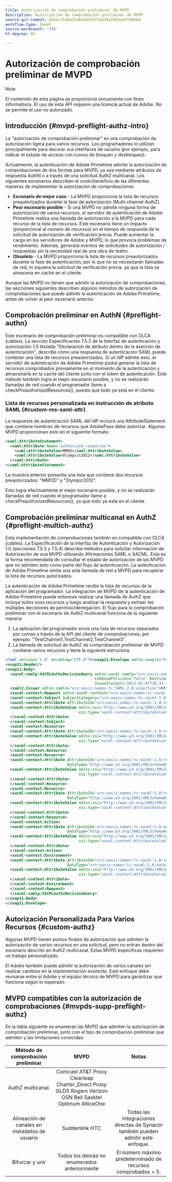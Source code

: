 ```yaml
---
title: Autorización de comprobación preliminar de MVPD
description: Autorización de comprobación preliminar de MVPD
source-git-commit: 02ebc3548a254b2a6554f1ab34afbb3ea5f09bb8
workflow-type: tm+mt
source-wordcount: '745'
ht-degree: 0%

---
```


# Autorización de comprobación preliminar de MVPD

>[!NOTE]
>
>El contenido de esta página se proporciona únicamente con fines informativos. El uso de esta API requiere una licencia actual de Adobe. No se permite el uso no autorizado.

## Introducción {#mvpd-preflight-authz-intro}

La &quot;autorización de comprobación preliminar&quot; es una comprobación de autorización ligera para varios recursos. Los programadores lo utilizan principalmente para decorar sus interfaces de usuario (por ejemplo, para indicar el estado de acceso con iconos de bloqueo y desbloqueo).

Actualmente, la autenticación de Adobe Primetime admite la autorización de comprobaciones de dos formas para MVPD, ya sea mediante atributos de respuesta AuthN o a través de una solicitud AuthZ multicanal.  Los siguientes escenarios describen el costo/beneficio de las diferentes maneras de implementar la autorización de comprobaciones:

* **Escenario de mejor caso** - La MVPD proporciona la lista de recursos preautorizados durante la fase de autorización (Multi-channel AuthZ).
* **Peor escenario posible** - Si una MVPD no admite ninguna forma de autorización de varios recursos, el servidor de autenticación de Adobe Primetime realiza una llamada de autorización a la MVPD para cada recurso de la lista de recursos. Este escenario tiene un impacto (proporcional al número de recursos) en el tiempo de respuesta de la solicitud de autorización de verificación previa. Puede aumentar la carga en los servidores de Adobe y MVPD, lo que provoca problemas de rendimiento. Además, generará eventos de solicitudes de autorización / respuestas sin la necesidad real de una obra de teatro.
* **Obsoleto** - La MVPD proporciona la lista de recursos preautorizados durante la fase de autenticación, por lo que no se necesitarán llamadas de red, ni siquiera la solicitud de verificación previa, ya que la lista se almacena en caché en el cliente.

Aunque las MVPD no tienen que admitir la autorización de comprobaciones, las secciones siguientes describen algunos métodos de autorización de comprobaciones que puede admitir la autenticación de Adobe Primetime, antes de volver al peor escenario anterior.

## Comprobación preliminar en AuthN {#preflight-authn}

Este escenario de comprobación preliminar es compatible con OLCA (cables). La sección Especificación 7.5.2 de la Interfaz de autenticación y autorización 1.0 titulada &quot;Declaración de atributo dentro de la aserción de autenticación&quot;, describe cómo una respuesta de autenticación SAML puede contener una lista de recursos preautorizados. Si un IdP admite esto, el servidor de autenticación de Adobe Primetime podrá generar la lista de recursos comprobados previamente en el momento de la autenticación y almacenarla en la caché del cliente junto con el token de autenticación. Este método también logra el mejor escenario posible, y no se realizarán llamadas de red cuando el programador llame a checkPreauthorizedResources(), puesto que todo ya está en el cliente.

### Lista de recursos personalizada en instrucción de atributo SAML {#custom-res-saml-attr}

La respuesta de autenticación SAML del IdP incluirá una AttributeStatement que contiene nombres de recursos que AdobePass debe autorizar.  Algunas MVPD proporcionan esto en el siguiente formato:

```XML
<saml:AttributeStatement>
  <saml:Attribute Name="authorized_resources">
    <saml:AttributeValue>MMOD</saml:AttributeValue>
    <saml:AttributeValue>Olympics2012</saml:AttributeValue>
  </saml:Attribute>
</saml:AttributeStatement>
```

La muestra anterior presenta una lista que contiene dos recursos preautorizados: &quot;MMOD&quot; y &quot;Olympic2012&quot;.

Esto logra efectivamente el mejor escenario posible, y no se realizarán llamadas de red cuando el programador llame a checkPreauthorizedResources(), ya que todo ya está en el cliente.

## Comprobación preliminar multicanal en AuthZ {#preflight-multich-authz}

Esta implementación de comprobaciones también es compatible con OLCA (cables).  La Especificación de la Interfaz de Autenticación y Autorización 1.0 (secciones 7.5.3 y 7.5.4) describe métodos para solicitar información de Autorización de una MVPD utilizando Afirmaciones SAML o XACML. Esta es la forma recomendada de consultar el estado de autorización de las MVPD que no admiten esto como parte del flujo de autenticación. La autenticación de Adobe Primetime emite una sola llamada de red a MVPD para recuperar la lista de recursos autorizados.


La autenticación de Adobe Primetime recibe la lista de recursos de la aplicación del programador. La integración de MVPD de la autenticación de Adobe Primetime puede entonces realizar una llamada de AuthZ que incluya todos esos recursos y luego analizar la respuesta y extraer las múltiples decisiones de permiso/denegación.  El flujo para la comprobación preliminar con el escenario de AuthZ multicanal funciona de la siguiente manera:

1. La aplicación del programador envía una lista de recursos separados por comas a través de la API del cliente de comprobaciones, por ejemplo: &quot;TestChannel1,TestChannel2,TestChannel3&quot;.
1. La llamada de solicitud de AuthZ de comprobación preliminar de MVPD contiene varios recursos y tiene la siguiente estructura:

```XML
<?xml version="1.0" encoding="UTF-8"?><soap11:Envelope xmlns:soap11="http://schemas.xmlsoap.org/soap/envelope/"> 
<soap11:Header/> 
<soap11:Body> 
  <xacml-samlp:XACMLAuthzDecisionQuery xmlns:xacml-samlp="urn:oasis:names:tc:xacml:2.0:profile:saml2.0:v2:schema:protocol" 
                                       CombinePolicies="false" Destination="https://login.idpexmaple.net/" ID="_3576604f382455d6495f342d9e07b69c" 
                                       IssueInstant="2013-02-07T10:31:40.333Z" Version="2.0"> 
  <saml2:Issuer xmlns:saml2="urn:oasis:names:tc:SAML:2.0:assertion">https://saml.sp.auth-staging.adobe.com/on-behalf-of/TestDistributors</saml2:Issuer> 
  <xacml-context:Request xmlns:xacml-context="urn:oasis:names:tc:xacml:2.0:context:schema:os"> 
  <xacml-context:Subject SubjectCategory="urn:oasis:names:tc:xacml:1.0:subject-category:access-subject"> 
  <xacml-context:Attribute AttributeId="urn:oasis:names:tc:xacml:1.0:subject:subject-id" DataType="http://www.w3.org/2001/XMLSchema#string"> 
  <xacml-context:AttributeValue xmlns:xsi="http://www.w3.org/2001/XMLSchema-instance" 
                                xsi:type="xacml-context:AttributeValueType">VFZTAQEAABQCe[...]</xacml-context:AttributeValue> 
  </xacml-context:Attribute> 
  </xacml-context:Subject> 
  <xacml-context:Resource> 
  <xacml-context:Attribute AttributeId="urn:oasis:names:tc:xacml:1.0:resource:resource-id" DataType="http://www.w3.org/2001/XMLSchema#string"> 
  <xacml-context:AttributeValue xmlns:xsi="http://www.w3.org/2001/XMLSchema-instance" 
                                xsi:type="xacml-context:AttributeValueType">TestChannel1</xacml-context:AttributeValue> 
  </xacml-context:Attribute> 
  </xacml-context:Resource> 
  <xacml-context:Resource> 
  <xacml-context:Attribute AttributeId="urn:oasis:names:tc:xacml:1.0:resource:resource-id" 
                           DataType="http://www.w3.org/2001/XMLSchema#string"> 
  <xacml-context:AttributeValue xmlns:xsi="http://www.w3.org/2001/XMLSchema-instance" 
                                xsi:type="xacml-context:AttributeValueType">TestChannel2</xacml-context:AttributeValue> 
  </xacml-context:Attribute> 
  </xacml-context:Resource> 
  <xacml-context:Resource> 
  <xacml-context:Attribute AttributeId="urn:oasis:names:tc:xacml:1.0:resource:resource-id" 
                           DataType="http://www.w3.org/2001/XMLSchema#string"> 
  <xacml-context:AttributeValue xmlns:xsi="http://www.w3.org/2001/XMLSchema-instance"
                                xsi:type="xacml-context:AttributeValueType">TestChannel3</xacml-context:AttributeValue> 
  </xacml-context:Attribute> 
  </xacml-context:Resource> 
  <xacml-context:Action> 
  <xacml-context:Attribute AttributeId="urn:oasis:names:tc:xacml:1.0:action:action-id" 
                           DataType="http://www.w3.org/2001/XMLSchema#string"> 
  <xacml-context:AttributeValue xmlns:xsi="http://www.w3.org/2001/XMLSchema-instance" 
                                xsi:type="xacml-context:AttributeValueType">VIEW</xacml-context:AttributeValue> 
  </xacml-context:Attribute> 
  </xacml-context:Action> 
  <xacml-context:Environment> 
  <xacml-context:Attribute AttributeId="urn:oasis:names:tc:xacml:1.0:subject:authn-locality:ip-address" 
                           DataType="urn:oasis:names:tc:xacml:2.0:data-type:ipAddress"> 
  <xacml-context:AttributeValue xmlns:xsi="http://www.w3.org/2001/XMLSchema-instance" 
                                xsi:type="xacml-context:AttributeValueType">127.0.0.1</xacml-context:AttributeValue> 
  </xacml-context:Attribute> 
  </xacml-context:Environment> 
  </xacml-context:Request> 
  </xacml-samlp:XACMLAuthzDecisionQuery> 
</soap11:Body> 
</soap11:Envelope>
```

## Autorización Personalizada Para Varios Recursos {#custom-authz}

Algunas MVPD tienen puntos finales de autorización que admiten la autorización de varios recursos en una solicitud, pero no entran dentro del escenario descrito en AuthZ multicanal. Estas MVPD específicas requieren un trabajo personalizado.

El Adobe también puede admitir la autorización de varios canales sin realizar cambios en la implementación existente.  Este enfoque debe revisarse entre el Adobe y el equipo técnico de MVPD para garantizar que funciona según lo esperado.

## MVPD compatibles con la autorización de comprobaciones {#mvpds-supp-preflight-authz}

En la tabla siguiente se enumeran las MVPD que admiten la autorización de comprobación preliminar, junto con el tipo de comprobación preliminar que admiten y las limitaciones conocidas:

| Método de comprobación preliminar | MVPD | Notas |
|:-------------------------------:|:--------------------------------------------------------------------------------------------------------:|:------------------------------------------------------------------:|
| AuthZ multicanal. | Comcast AT&amp;T Proxy Clearleap Charter_Direct Proxy GLDS Rogers Verizon OSN Bell Sasktel Optimum AlticeOne |                                                                    |
| Alineación de canales en metadatos de usuario | Suddenlink HTC | Todas las integraciones directas de Synacor también pueden admitir este enfoque. |
| Bifurcar y unir | Todos los demás no enumerados anteriormente | El número máximo predeterminado de recursos comprobados = 5. |

<!--
![RelatedInformation]
>* [Logout](/help/authentication/usecase-mvpd-logout.md)
>* [Authorization](/help/authentication/authz-usecase.md)
>* [MVPD Integration Features](/help/authentication/mvpd-integr-features.md)
>* [MVPD User Metadata Exchange](/help/authentication/mvpd-user-metadata-exchng.md)
>* [Preflight Authorization - Programmer Integration Guide](/help/authentication/preflight-authz.md)
>* [AuthN and AuthZ Interface 1.0 Specification](https://www.cablelabs.com/specifications/CL-SP-AUTH1.0-I04-120621.pdf){target=_blank} 
-->
